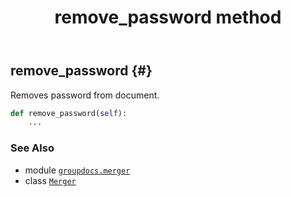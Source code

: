 ﻿---
title: remove_password method
second_title: GroupDocs.Merger for Python via .NET API References
description: 
type: docs
url: /python-net/groupdocs.merger/merger/remove_password/
is_root: false
weight: 140
---

## remove_password {#}

Removes password from document.



```python
def remove_password(self):
    ...
```





### See Also
* module [`groupdocs.merger`](../../)
* class [`Merger`](/merger/python-net/groupdocs.merger/merger)
